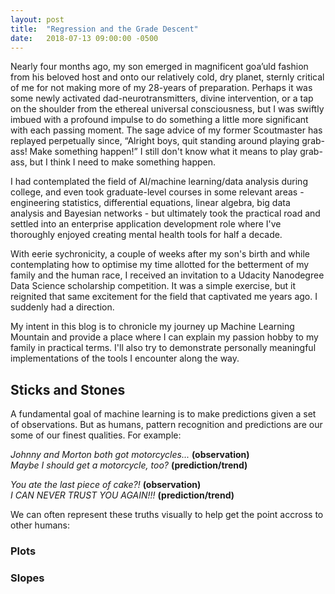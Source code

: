 ```yaml
---
layout: post
title:  "Regression and the Grade Descent"
date:   2018-07-13 09:00:00 -0500
---
```


Nearly four months ago, my son emerged in magnificent goa’uld fashion from his beloved host and onto our relatively cold, dry planet, sternly critical of me for not making more of my 28-years of preparation. Perhaps it was some newly activated dad-neurotransmitters, divine intervention, or a tap on the shoulder from the ethereal universal consciousness, but I was swiftly imbued with a profound impulse to do something a little more significant with each passing moment. The sage advice of my former Scoutmaster has replayed perpetually since, “Alright boys, quit standing around playing grab-ass! Make something happen!” I still don't know what it means to play grab-ass, but I think I need to make something happen.

I had contemplated the field of AI/machine learning/data analysis during college, and even took graduate-level courses in some relevant areas - engineering statistics, differential equations, linear algebra, big data analysis and Bayesian networks - but ultimately took the practical road and settled into an enterprise application development role where I've thoroughly enjoyed creating mental health tools for half a decade.

With eerie sychronicity, a couple of weeks after my son's birth and while contemplating how to optimise my time allotted for the betterment of my family and the human race, I received an invitation to a Udacity Nanodegree Data Science scholarship competition. It was a simple exercise, but it reignited that same excitement for the field that captivated me years ago. I suddenly had a direction.

My intent in this blog is to chronicle my journey up Machine Learning Mountain and provide a place where I can explain my passion hobby to my family in practical terms. I'll also try to demonstrate personally meaningful implementations of the tools I encounter along the way.

## Sticks and Stones

A fundamental goal of machine learning is to make predictions given a set of observations. But as humans, pattern recognition and predictions are our some of our finest qualities. For example:

_Johnny and Morton both got motorcycles..._ **(observation)**  
_Maybe I should get a motorcycle, too?_ **(prediction/trend)**  

_You ate the last piece of cake?!_ **(observation)**  
_I CAN NEVER TRUST YOU AGAIN!!!_ **(prediction/trend)**

We can often represent these truths visually to help get the point accross to other humans:

### Plots



### Slopes





